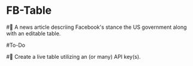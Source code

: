 # FB-Table

# A news article descriing Facebook's stance the US government along with an editable table.

#To-Do

# Create a live table utilizing an (or many) API key(s).
